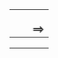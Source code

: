 |      |      | <br /> ==> |
| ---- | ---- | ---------- |
|      |      |            |
|      |      |            |
|      |      |            |

